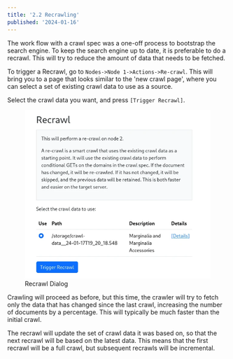 ```yaml
---
title: '2.2 Recrawling'
published: '2024-01-16'
---
```


The work flow with a crawl spec was a one-off process to bootstrap the search engine.  To keep the search engine up to date,
it is preferable to do a recrawl.  This will try to reduce the amount of data that needs to be fetched.

To trigger a Recrawl, go to `Nodes->Node 1->Actions->Re-crawl`.  This will bring you to a page that looks similar to the 'new crawl page', where you can select a set of existing crawl data to use as a source.  

Select the crawl data you want, and press `[Trigger Recrawl]`. 

<figure>
    <img src="recrawl.webp">
    <figcaption>Recrawl Dialog</figcaption>
</figure>

Crawling will proceed as before, but this time, the crawler will try to fetch only the data that has changed since the last crawl, increasing the number of documents by a percentage.  This will typically be much faster than the initial crawl.  

The recrawl will update the set of crawl data it was based on, so that the next recrawl will be based on the latest data.  This means that the first recrawl will be a full crawl, but subsequent recrawls will be incremental.